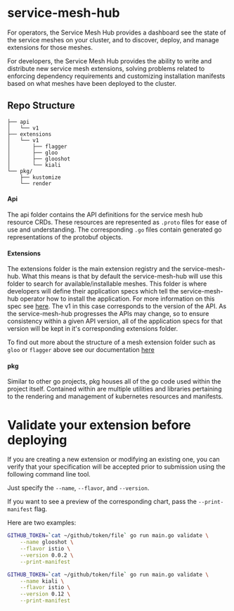 # service-mesh-hub 

For operators, the Service Mesh Hub provides a dashboard see the state of the service 
meshes on your cluster, and to discover, deploy, and manage extensions for those meshes. 

For developers, the Service Mesh Hub provides the ability to write and distribute new 
service mesh extensions, solving problems related to enforcing dependency requirements 
and customizing installation manifests based on what meshes have been deployed to the 
cluster. 

## Repo Structure
```
├── api
│   └── v1
├── extensions
│   └── v1
│       ├── flagger
│       ├── gloo
│       ├── glooshot
│       └── kiali
└── pkg/
    ├── kustomize
    └── render

```

#### Api

The api folder contains the API definitions for the service mesh hub resource CRDs. 
These resources are represented as `.proto` files for ease of use and understanding.
The corresponding `.go` files contain generated go representations of the protobuf objects.

#### Extensions

The extensions folder is the main extension registry and the service-mesh-hub. What this means is that
by default the service-mesh-hub will use this folder to search for available/installable meshes.
This folder is where developers will define their application specs which tell the service-mesh-hub
operator how to install the application. For more information on this spec see [here](). The v1 in this case
corresponds to the version of the API. As the service-mesh-hub progresses the APIs may change, so to
ensure consistency within a given API version, all of the application specs for that version will be kept
in it's corresponding extensions folder.

To find out more about the structure of a mesh extension folder such as `gloo` or `flagger` above
see our documentation [here](api/v1/registry.proto)

#### pkg

Similar to other go projects, pkg houses all of the go code used within the project itself. Contained within
are multiple utilities and libraries pertaining to the rendering and management of kubernetes resources 
and manifests.

# Validate your extension before deploying


If you are creating a new extension or modifying an existing one, you can verify that your specification
will be accepted prior to submission using the following command line tool.

Just specify the `--name`, `--flavor`, and `--version`.

If you want to see a preview of the corresponding chart, pass the `--print-manifest` flag.

Here are two examples:

```bash
GITHUB_TOKEN=`cat ~/github/token/file` go run main.go validate \
    --name glooshot \
    --flavor istio \
    --version 0.0.2 \
    --print-manifest
```

```bash
GITHUB_TOKEN=`cat ~/github/token/file` go run main.go validate \
    --name kiali \
    --flavor istio \
    --version 0.12 \
    --print-manifest
```
